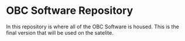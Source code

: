 # OBC Software Repository

In this repository is where all of the OBC Software is housed. This is the final version that will be used on the satelite.
